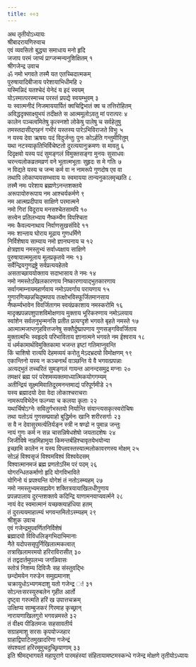 ```yaml
---
title: ००३
---
```

अथ तृतीयोऽध्यायः  
श्रीबादरायणिरुवाच  
एवं व्यवसितो बुद्ध्या समाधाय मनो हृदि  
जजाप परमं जाप्यं प्राग्जन्मन्यनुशिक्षितम् १  
श्रीगजेन्द्र उवाच  
ॐ नमो भगवते तस्मै यत एतच्चिदात्मकम्  
पुरुषायादिबीजाय परेशायाभिधीमहि २  
यस्मिन्निदं यतश्चेदं येनेदं य इदं स्वयम्  
योऽस्मात्परस्माच्च परस्तं प्रपद्ये स्वयम्भुवम् ३  
यः स्वात्मनीदं निजमाययार्पितं क्वचिद्विभातं क्व च तत्तिरोहितम्  
अविद्धदृक्साक्ष्युभयं तदीक्षते स आत्ममूलोऽवतु मां परात्परः ४  
कालेन पञ्चत्वमितेषु कृत्स्नशो लोकेषु पालेषु च सर्वहेतुषु  
तमस्तदासीद्गहनं गभीरं यस्तस्य पारेऽभिविराजते विभुः ५  
न यस्य देवा ऋषयः पदं विदुर्जन्तुः पुनः कोऽर्हति गन्तुमीरितुम्  
यथा नटस्याकृतिभिर्विचेष्टतो दुरत्ययानुक्रमणः स मावतु ६  
दिदृक्षवो यस्य पदं सुमङ्गलं विमुक्तसङ्गा मुनयः सुसाधवः  
चरन्त्यलोकव्रतमव्रणं वने भूतात्मभूताः सुहृदः स मे गतिः ७  
न विद्यते यस्य च जन्म कर्म वा न नामरूपे गुणदोष एव वा  
तथापि लोकाप्ययसम्भवाय यः स्वमायया तान्यनुकालमृच्छति ८  
तस्मै नमः परेशाय ब्रह्मणेऽनन्तशक्तये  
अरूपायोरुरूपाय नम आश्चर्यकर्मणे ९  
नम आत्मप्रदीपाय साक्षिणे परमात्मने  
नमो गिरां विदूराय मनसश्चेतसामपि १०  
सत्त्वेन प्रतिलभ्याय नैष्कर्म्येण विपश्चिता  
नमः कैवल्यनाथाय निर्वाणसुखसंविदे ११  
नमः शान्ताय घोराय मूढाय गुणधर्मिणे  
निर्विशेषाय साम्याय नमो ज्ञानघनाय च १२  
क्षेत्रज्ञाय नमस्तुभ्यं सर्वाध्यक्षाय साक्षिणे  
पुरुषायात्ममूलाय मूलप्रकृतये नमः १३  
सर्वेन्द्रियगुणद्रष्ट्रे सर्वप्रत्ययहेतवे  
असताच्छाययोक्ताय सदाभासाय ते नमः १४  
नमो नमस्तेऽखिलकारणाय निष्कारणायाद्भुतकारणाय  
सर्वागमाम्नायमहार्णवाय नमोऽपवर्गाय परायणाय १५  
गुणारणिच्छन्नचिदुष्मपाय तत्क्षोभविस्फूर्जितमानसाय  
नैष्कर्म्यभावेन विवर्जितागम स्वयंप्रकाशाय नमस्करोमि १६  
मादृक्प्रपन्नपशुपाशविमोक्षणाय मुक्ताय भूरिकरुणाय नमोऽलयाय  
स्वांशेन सर्वतनुभृन्मनसि प्रतीत प्रत्यग्दृशे भगवते बृहते नमस्ते १७  
आत्मात्मजाप्तगृहवित्तजनेषु सक्तैर्दुष्प्रापणाय गुणसङ्गविवर्जिताय  
मुक्तात्मभिः स्वहृदये परिभाविताय ज्ञानात्मने भगवते नम ईश्वराय १८  
यं धर्मकामार्थविमुक्तिकामा भजन्त इष्टां गतिमाप्नुवन्ति  
किं चाशिषो रात्यपि देहमव्ययं करोतु मेऽदभ्रदयो विमोक्षणम् १९  
एकान्तिनो यस्य न कञ्चनार्थं वाञ्छन्ति ये वै भगवत्प्रपन्नाः  
अत्यद्भुतं तच्चरितं सुमङ्गलं गायन्त आनन्दसमुद्र मग्नाः २०  
तमक्षरं ब्रह्म परं परेशमव्यक्तमाध्यात्मिकयोगगम्यम्  
अतीन्द्रियं सूक्ष्ममिवातिदूरमनन्तमाद्यं परिपूर्णमीडे २१  
यस्य ब्रह्मादयो देवा वेदा लोकाश्चराचराः  
नामरूपविभेदेन फल्ग्व्या च कलया कृताः २२  
यथार्चिषोऽग्नेः सवितुर्गभस्तयो निर्यान्ति संयान्त्यसकृत्स्वरोचिषः  
तथा यतोऽयं गुणसम्प्रवाहो बुद्धिर्मनः खानि शरीरसर्गाः २३  
स वै न देवासुरमर्त्यतिर्यङ्न स्त्री न षण्ढो न पुमान्न जन्तुः  
नायं गुणः कर्म न सन्न चासन्निषेधशेषो जयतादशेषः २४  
जिजीविषे नाहमिहामुया किमन्तर्बहिश्चावृतयेभयोन्या  
इच्छामि कालेन न यस्य विप्लवस्तस्यात्मलोकावरणस्य मोक्षम् २५  
सोऽहं विश्वसृजं विश्वमविश्वं विश्ववेदसम्  
विश्वात्मानमजं ब्रह्म प्रणतोऽस्मि परं पदम् २६  
योगरन्धितकर्माणो हृदि योगविभाविते  
योगिनो यं प्रपश्यन्ति योगेशं तं नतोऽस्म्यहम् २७  
नमो नमस्तुभ्यमसह्यवेग शक्तित्रयायाखिलधीगुणाय  
प्रपन्नपालाय दुरन्तशक्तये कदिन्द्रि याणामनवाप्यवर्त्मने २८  
नायं वेद स्वमात्मानं यच्छक्त्याहंधिया हतम्  
तं दुरत्ययमाहात्म्यं भगवन्तमितोऽस्म्यहम् २९  
श्रीशुक उवाच  
एवं गजेन्द्रमुपवर्णितनिर्विशेषं  
ब्रह्मादयो विविधलिङ्गभिदाभिमानाः  
नैते यदोपससृपुर्निखिलात्मकत्वात्  
तत्राखिलामरमयो हरिराविरासीत् ३०  
तं तद्वदार्तमुपलभ्य जगन्निवासः  
स्तोत्रं निशम्य दिविजैः सह संस्तुवद्भिः  
छन्दोमयेन गरुडेन समुह्यमानश्  
चक्रायुधोऽभ्यगमदाशु यतो गजेन्द्र ः! ३१  
सोऽन्तःसरस्युरुबलेन गृहीत आर्तो  
दृष्ट्वा गरुत्मति हरिं ख उपात्तचक्रम्  
उत्क्षिप्य साम्बुजकरं गिरमाह कृच्छ्रान्  
नारायणाखिलगुरो भगवन्नमस्ते ३२  
तं वीक्ष्य पीडितमजः सहसावतीर्य  
सग्राहमाशु सरसः कृपयोज्जहार  
ग्राहाद्विपाटितमुखादरिणा गजेन्द्रं  
संपश्यतां हरिरमूमुचदुच्छ्रियाणाम् ३३  
इति श्रीमद्भागवते महापुराणे पारमहंस्यां संहितायामष्टमस्कन्धे गजेन्द्र मोक्षणे तृतीयोऽध्यायः